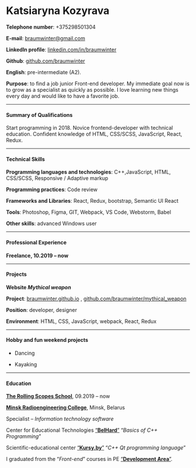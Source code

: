 # Katsiaryna Kozyrava

**Telephone number**: +375298501304

**E-mail**: [braumwinter@gmail.com](braumwinter@gmail.com)	

**LinkedIn profile**: [linkedin.com/in/braumwinter](https://www.linkedin.com/in/braumwinter/) 

**Github**: [github.com/braumwinter](https://github.com/braumwinter)

**English**: pre-intermediate (A2).

**Purpose**: to find a job junior Front-end developer.
My immediate goal now is to grow as a specialist as quickly as possible. I love learning new things every day and would like to have a favorite job.

***


#### Summary of Qualifications 

Start programming in 2018. Novice frontend-developer with technical education. Confident knowledge of HTML, CSS/SCSS, JavaScript, React, Redux. 

***


#### Technical Skills

**Programming languages and technologies**:  C++,JavaScript, HTML, CSS/SCSS, Responsive / Adaptive markup

**Programming practices**: Code review

**Frameworks and Libraries**: React, Redux, bootstrap, Semantic UI React

**Tools**: Photoshop, Figma, GIT, Webpack, VS Code,  Webstorm, Babel

**Other skills**: advanced Windows user

***


#### Professional Experience

**Freelance, 10.2019 – now**

***


#### Projects

**Website *Mythical weapon***

**Project**: [braumwinter.github.io](https://braumwinter.github.io/) ,   [github.com/braumwinter/mythical_weapon](https://github.com/braumwinter/mythical_weapon)

**Position**: developer, designer

**Environment**: HTML, CSS, JavaScript, webpack, React, Redux

***


#### Hobby and fun weekend projects

* Dancing

* Kayaking

***


#### Education

[**The Rolling Scopes School**](https://school.rollingscopes.com/), 09.2019 – now



[**Minsk Radioengineering College**](http://www.mrk-bsuir.by/en), Minsk, Belarus

Specialist – *Information technology software*



Center for Educational Technologies [“**BelHard**”](https://belhard.academy/) “*Basics of C++ Programming*”



Scientific-educational center [“**Kursy.by**”](https://kursy.by/program-e.php#cplus) “*C++ Qt programming language*”



I graduated from the “*Front-end*” courses in PE [“**Development Area**”](https://ormedia.by/courses/javascript-front-end/).